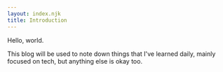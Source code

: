 ```yaml
---
layout: index.njk
title: Introduction
---
```


Hello, world.

This blog will be used to note down things that I've learned daily, mainly focused on tech, but anything else is okay too.

